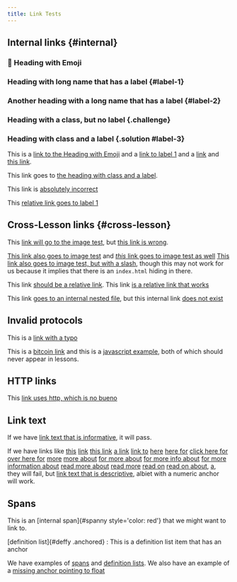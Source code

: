 ```yaml
---
title: Link Tests
---
```


## Internal links {#internal}

### :crystal_ball: Heading with Emoji

### Heading with long name that has a label {#label-1}

### Another heading with a long name that has a label {#label-2}

### Heading with a class, but no label {.challenge}

### Heading with class and a label {.solution #label-3}

This is a [link to the Heading with Emoji](#heading-with-emoji) and a [link to 
label 1](#label-1) and a [link](#label-2) and [this link](#label-2).

This link goes to [the heading with class and a label](#label-3).

This link is [absolutely incorrect](#bad-fragment)

This [relative link goes to label 1][rel-label-1]

## Cross-Lesson links {#cross-lesson}

This [link will go to the image test](image-test.html), but [this link is 
wrong](incorrect-link.html). 

[This link also goes to image test](image-test) and [_this_ link goes to
image test as well](./image-test.html)
[This link also goes to image test, but with a slash](image-test/), though this
may not work for us because it implies that there is an `index.html` hiding in
there.

This link [should be a relative link](rel-image).
This link [is a relative link that works][rel-image]

This link [goes to an internal nested file](files/thing.txt), but this internal
link [does not exist](files/ohno.txt)

## Invalid protocols

This is a [link with a typo](gttps://example.com)

This is a [bitcoin link](bitcoin:FAKE-EXAMPLE) 
and this is a [javascript example](javascript:alert%28%27JavaScript%20Link!%27%29),
both of which should never appear in lessons.

## HTTP links

This [link uses http, which is no bueno](http://example.com)

## Link text

If we have [link text that is informative](https://example.com/link-text#good),
it will pass.

If we have links like 
[this][bad-link-text]
[link][bad-link-text]
[this link][bad-link-text]
[a link][bad-link-text]
[link to][bad-link-text]
[here][bad-link-text]
[here for][bad-link-text]
[click here for][bad-link-text]
[over here for][bad-link-text]
[more][bad-link-text]
[more about][bad-link-text]
[for more about][bad-link-text]
[for more info about][bad-link-text]
[for more information about][bad-link-text]
[read more about][bad-link-text]
[read more][bad-link-text]
[read on][bad-link-text]
[read on about][bad-link-text],
[a][bad-link-text],
[][bad-link-text]
they will fail, but [link text that is descriptive][1], albiet with a numeric
anchor will work.

## Spans

This is an [internal span]{#spanny style='color: red'} that we might want to
link to.

[definition list]{#deffy .anchored}
: This is a definition list item that has an anchor

We have examples of [spans](#spanny) and [definition lists](#deffy). 
We also have an example of a [missing anchor pointing to float](#floaty)

[1]: https://example.com/link-text#descriptive
[rel-label-1]: #label-1
[rel-image]: image-test.html
[bad-link-text]: https://example.com/link-text#bad
